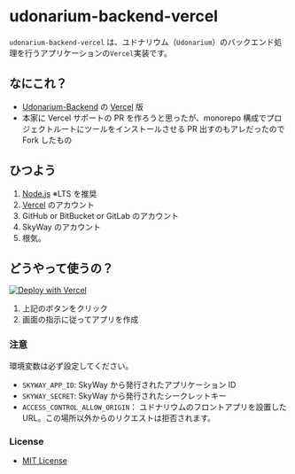 # udonarium-backend-vercel

`udonarium-backend-vercel` は、ユドナリウム（`Udonarium`）のバックエンド処理を行うアプリケーションの`Vercel`実装です。

## なにこれ？

- [Udonarium-Backend](https://github.com/TK11235/udonarium-backend) の [Vercel](https://vercel.com/home) 版
- 本家に Vercel サポートの PR を作ろうと思ったが、monorepo 構成でプロジェクトルートにツールをインストールさせる PR 出すのもアレだったので Fork したもの

## ひつよう

1. [Node.js](https://nodejs.org/en/) ※LTS を推奨
2. [Vercel](https://vercel.com/home) のアカウント
3. GitHub or BitBucket or GitLab のアカウント
4. SkyWay のアカウント
5. 根気。

## どうやって使うの？

[![Deploy with Vercel](https://vercel.com/button)](https://vercel.com/new/clone?repository-url=https%3A%2F%2Fgithub.com%2FSavageChieftain%2Fudonarium-backend-vercel&env=SKYWAY_APP_ID,SKYWAY_SECRET,ACCESS_CONTROL_ALLOW_ORIGIN&project-name=my-udonarium-backend-vercel&repository-name=my-udonarium-backend-vercel)

1. 上記のボタンをクリック
2. 画面の指示に従ってアプリを作成

### 注意

環境変数は必ず設定してください。

- `SKYWAY_APP_ID`: SkyWay から発行されたアプリケーション ID
- `SKYWAY_SECRET`: SkyWay から発行されたシークレットキー
- `ACCESS_CONTROL_ALLOW_ORIGIN`： ユドナリウムのフロントアプリを設置した URL。この場所以外からのリクエストは拒否されます。

### License

- [MIT License](./LICENSE)

